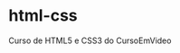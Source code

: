# html-css
 Curso de HTML5 e CSS3 do CursoEmVideo

<a href="giuliocappellini.github.io/html-css/exercicios/ex001">
